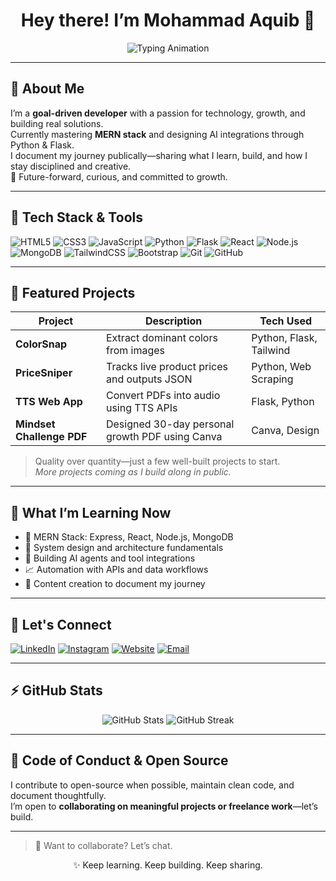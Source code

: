 <!--
==================================================
🎯 README Profile for Mohammad Aquib — based on top professional styles
Sources: profile-readme templates, clean layout best practices from search results :contentReference[oaicite:1]{index=1}
==================================================
-->

<h1 align="center">Hey there! I’m Mohammad Aquib 👋</h1>
<p align="center">
  <img src="https://readme-typing-svg.demolab.com?font=Roboto+Mono&pause=1500&color=2196F3&width=450&lines=Full‑Stack+Learner;AI‑Explorer;Disciplined+Builder;Building+in+Public" alt="Typing Animation">
</p>

---

## 🧰 About Me
I’m a **goal-driven developer** with a passion for technology, growth, and building real solutions.  
Currently mastering **MERN stack** and designing AI integrations through Python & Flask.  
I document my journey publically—sharing what I learn, build, and how I stay disciplined and creative.  
📍 Future-forward, curious, and committed to growth.

---

## 🔧 Tech Stack & Tools

<p align="left">
  <img alt="HTML5" src="https://img.shields.io/badge/HTML5-E34F26?style=flat&logo=html5&logoColor=white" />
  <img alt="CSS3" src="https://img.shields.io/badge/CSS3-1572B6?style=flat&logo=css3&logoColor=white" />
  <img alt="JavaScript" src="https://img.shields.io/badge/JavaScript-F7DF1E?style=flat&logo=javascript&logoColor=black" />
  <img alt="Python" src="https://img.shields.io/badge/Python-3776AB?style=flat&logo=python&logoColor=white" />
  <img alt="Flask" src="https://img.shields.io/badge/Flask-000000?style=flat&logo=flask" />
  <img alt="React" src="https://img.shields.io/badge/React-61DAFB?style=flat&logo=react" />
  <img alt="Node.js" src="https://img.shields.io/badge/Node.js-339933?style=flat&logo=node.js" />
  <img alt="MongoDB" src="https://img.shields.io/badge/MongoDB-47A248?style=flat&logo=mongodb" />
  <img alt="TailwindCSS" src="https://img.shields.io/badge/TailwindCSS-06B6D4?style=flat&logo=tailwindcss" />
  <img alt="Bootstrap" src="https://img.shields.io/badge/Bootstrap-7952B3?style=flat&logo=bootstrap" />
  <img alt="Git" src="https://img.shields.io/badge/Git-F05032?style=flat&logo=git" />
  <img alt="GitHub" src="https://img.shields.io/badge/GitHub-181717?style=flat&logo=github" />
</p>

---

## 🚀 Featured Projects
| Project | Description | Tech Used |
|--------|-------------|------------|
| **ColorSnap** | Extract dominant colors from images | Python, Flask, Tailwind |
| **PriceSniper** | Tracks live product prices and outputs JSON | Python, Web Scraping |
| **TTS Web App** | Convert PDFs into audio using TTS APIs | Flask, Python |
| **Mindset Challenge PDF** | Designed 30-day personal growth PDF using Canva | Canva, Design |

> Quality over quantity—just a few well-built projects to start.  
> _More projects coming as I build along in public._  

---

## 📘 What I’m Learning Now
- 🧱 MERN Stack: Express, React, Node.js, MongoDB  
- 🧠 System design and architecture fundamentals  
- 🤖 Building AI agents and tool integrations  
- 📈 Automation with APIs and data workflows  
- 🎥 Content creation to document my journey

---

## 👥 Let's Connect
<a href="#"><img alt="LinkedIn" src="https://img.shields.io/badge/LinkedIn-0077B5?style=flat&logo=linkedin&logoColor=white" /></a>
<a href="#"><img alt="Instagram" src="https://img.shields.io/badge/Instagram-E4405F?style=flat&logo=instagram&logoColor=white" /></a>
<a href="#"><img alt="Website" src="https://img.shields.io/badge/Website-mohammadaquib.com-0A66C2?style=flat&logo=google-chrome&logoColor=white" /></a>
<a href="mailto:itsaquibofficial@gmail.com"><img alt="Email" src="https://img.shields.io/badge/Email-itsaquibofficial@gmail.com-D14836?style=flat&logo=gmail&logoColor=white" /></a>

---

## ⚡ GitHub Stats

<p align="center">
  <img src="https://github-readme-stats.vercel.app/api?username=mohammadaquib&show_icons=true&theme=radical" alt="GitHub Stats" />
  <img src="https://github-readme-streak-stats.herokuapp.com/?user=mohammadaquib&theme=radical" alt="GitHub Streak" />
</p>

---

## 📝 Code of Conduct & Open Source
I contribute to open-source when possible, maintain clean code, and document thoughtfully.  
I’m open to **collaborating on meaningful projects or freelance work**—let’s build.

---

> 💬 Want to collaborate? Let’s chat.

<p align="center">
✨ Keep learning. Keep building. Keep sharing.
</p>
